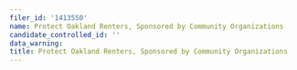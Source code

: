```yaml
---
filer_id: '1413550'
name: Protect Oakland Renters, Sponsored by Community Organizations
candidate_controlled_id: ''
data_warning: 
title: Protect Oakland Renters, Sponsored by Community Organizations
---
```

